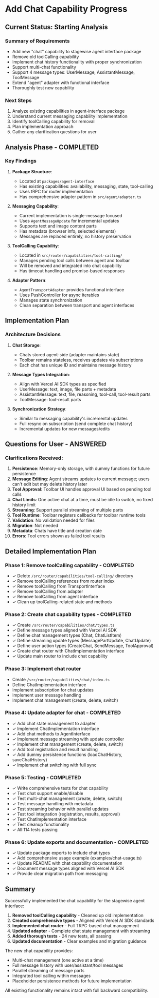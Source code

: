 # Add Chat Capability Progress

## Current Status: Starting Analysis

### Summary of Requirements
- Add new "chat" capability to stagewise agent interface package
- Remove old toolCalling capability
- Implement chat history functionality with proper synchronization
- Support multi-chat functionality
- Support 4 message types: UserMessage, AssistantMessage, ToolMessage
- Extend "agent" adapter with functional interface
- Thoroughly test new capability

### Next Steps
1. Analyze existing capabilities in agent-interface package
2. Understand current messaging capability implementation
3. Identify toolCalling capability for removal
4. Plan implementation approach
5. Gather any clarification questions for user

## Analysis Phase - COMPLETED

### Key Findings

1. **Package Structure**:
   - Located at `packages/agent-interface`
   - Has existing capabilities: availability, messaging, state, tool-calling
   - Uses tRPC for router implementation
   - Has comprehensive adapter pattern in `src/agent/adapter.ts`

2. **Messaging Capability**:
   - Current implementation is single-message focused
   - Uses `AgentMessageUpdate` for incremental updates
   - Supports text and image content parts
   - Has metadata (browser info, selected elements)
   - Messages are replaced entirely, no history preservation

3. **ToolCalling Capability**:
   - Located in `src/router/capabilities/tool-calling/`
   - Manages pending tool calls between agent and toolbar
   - Will be removed and integrated into chat capability
   - Has timeout handling and promise-based responses

4. **Adapter Pattern**:
   - `AgentTransportAdapter` provides functional interface
   - Uses PushController for async iterables
   - Manages state synchronization
   - Clean separation between transport and agent interfaces

## Implementation Plan

### Architecture Decisions

1. **Chat Storage**:
   - Chats stored agent-side (adapter maintains state)
   - Toolbar remains stateless, receives updates via subscriptions
   - Each chat has unique ID and maintains message history

2. **Message Types Integration**:
   - Align with Vercel AI SDK types as specified
   - UserMessage: text, image, file parts + metadata
   - AssistantMessage: text, file, reasoning, tool-call, tool-result parts
   - ToolMessage: tool-result parts

3. **Synchronization Strategy**:
   - Similar to messaging capability's incremental updates
   - Full resync on subscription (send complete chat history)
   - Incremental updates for new messages/edits

## Questions for User - ANSWERED

### Clarifications Received:

1. **Persistence**: Memory-only storage, with dummy functions for future persistence
2. **Message Editing**: Agent streams updates to current message; users can't edit but may delete history later
3. **Tool Approval**: Toolbar UI handles approval UI based on pending tool calls
4. **Chat Limits**: One active chat at a time, must be idle to switch, no fixed history limit
5. **Streaming**: Support parallel streaming of multiple parts
6. **Tool Runtime**: Toolbar registers callbacks for toolbar runtime tools
7. **Validation**: No validation needed for files
8. **Migration**: Not needed
9. **Metadata**: Chats have title and creation date
10. **Errors**: Tool errors shown as failed tool results

## Detailed Implementation Plan

### Phase 1: Remove toolCalling capability - COMPLETED
- ✓ Delete `/src/router/capabilities/tool-calling/` directory
- ✓ Remove toolCalling references from router index
- ✓ Remove toolCalling from TransportInterface
- ✓ Remove toolCalling from adapter
- ✓ Remove toolCalling from agent interface
- ✓ Clean up toolCalling-related state and methods

### Phase 2: Create chat capability types - COMPLETED
- ✓ Create `/src/router/capabilities/chat/types.ts`
- ✓ Define message types aligned with Vercel AI SDK
- ✓ Define chat management types (Chat, ChatListItem)
- ✓ Define streaming update types (MessagePartUpdate, ChatUpdate)
- ✓ Define user action types (CreateChat, SendMessage, ToolApproval)
- ✓ Create chat router with ChatImplementation interface
- ✓ Update main router to include chat capability

### Phase 3: Implement chat router
- Create `/src/router/capabilities/chat/index.ts`
- Define ChatImplementation interface
- Implement subscription for chat updates
- Implement user message handling
- Implement chat management (create, delete, switch)

### Phase 4: Update adapter for chat - COMPLETED
- ✓ Add chat state management to adapter
- ✓ Implement ChatImplementation interface
- ✓ Add chat methods to AgentInterface
- ✓ Implement message streaming with update controller
- ✓ Implement chat management (create, delete, switch)
- ✓ Add tool registration and result handling
- ✓ Add dummy persistence functions (loadChatHistory, saveChatHistory)
- ✓ Implement chat switching with full sync

### Phase 5: Testing - COMPLETED
- ✓ Write comprehensive tests for chat capability
- ✓ Test chat support enable/disable
- ✓ Test multi-chat management (create, delete, switch)
- ✓ Test message handling with metadata
- ✓ Test streaming behavior with parallel updates
- ✓ Test tool integration (registration, results, approval)
- ✓ Test ChatImplementation interface
- ✓ Test cleanup functionality
- ✓ All 114 tests passing

### Phase 6: Update exports and documentation - COMPLETED
- ✓ Update package exports to include chat types
- ✓ Add comprehensive usage example (examples/chat-usage.ts)
- ✓ Update README with chat capability documentation
- ✓ Document message types aligned with Vercel AI SDK
- ✓ Provide clear migration path from messaging

## Summary

Successfully implemented the chat capability for the stagewise agent interface:

1. **Removed toolCalling capability** - Cleaned up old implementation
2. **Created comprehensive types** - Aligned with Vercel AI SDK standards
3. **Implemented chat router** - Full TRPC-based chat management
4. **Updated adapter** - Complete chat state management with streaming
5. **Added thorough tests** - 24 new tests, all passing
6. **Updated documentation** - Clear examples and migration guidance

The new chat capability provides:
- Multi-chat management (one active at a time)
- Full message history with user/assistant/tool messages
- Parallel streaming of message parts
- Integrated tool calling within messages
- Placeholder persistence methods for future implementation

All existing functionality remains intact with full backward compatibility.
